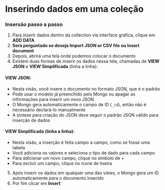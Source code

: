# Inserindo dados em uma coleção

### Insersão passo a passo
1. Para inserir dados dentro da collection via interface gráfica, clique em __ADD DATA__
2. __Será perguntado se deseja Import JSON or CSV file ou Insert document__
3. Depois, abrirá uma tela onde podemos colocar o documento
4. Existem duas formas de inserir os dados nessa tela, chamadas de __VIEW JSON__ e __VIEW Simplificada__ (linha a linha):

#### VIEW JSON:

* Nesta visão, você insere o documento no formato JSON, que é o padrão
* Pode usar o modelo já preenchido pelo Mongo ou apagar as informações para inserir um novo JSON
* O Mongo gera automaticamente o campo de ID (`_id`), então não é necessário declará-lo manualmente
* A sintaxe para criação do JSON deve seguir o padrão JSON válido para inserção de dados

#### VIEW Simplificada (linha a linha):

* Nesta visão, a inserção é feita campo a campo, como se fosse uma tabela
* Você adiciona os valores e seleciona o tipo de dado para cada campo
* Para adicionar um novo campo, clique no símbolo de +
* Para excluir um campo, clique no ícone de lixeira

5. Após inserir os dados em qualquer uma das views, o Mongo gera um ID automaticamente para o documento inserido
6. Por fim clicar em __Insert__